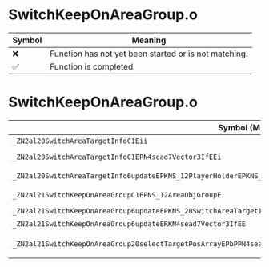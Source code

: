 # SwitchKeepOnAreaGroup.o
| Symbol | Meaning 
| ------------- | ------------- 
| :x: | Function has not yet been started or is not matching. 
| :white_check_mark: | Function is completed. 


# SwitchKeepOnAreaGroup.o
| Symbol (Mangled) | Symbol (Demangled) | Decompiled? |
| ------------- |  ------------- | ------------- |
| `_ZN2al20SwitchAreaTargetInfoC1Eii` | `al::SwitchAreaTargetInfo::SwitchAreaTargetInfo(int,int)` | :x: |
| `_ZN2al20SwitchAreaTargetInfoC1EPN4sead7Vector3IfEEi` | `al::SwitchAreaTargetInfo::SwitchAreaTargetInfo(sead::Vector3<float> *,int)` | :x: |
| `_ZN2al20SwitchAreaTargetInfo6updateEPKNS_12PlayerHolderEPKNS_15SceneCameraInfoE` | `al::SwitchAreaTargetInfo::update(al::PlayerHolder const*,al::SceneCameraInfo const*)` | :x: |
| `_ZN2al21SwitchKeepOnAreaGroupC1EPNS_12AreaObjGroupE` | `al::SwitchKeepOnAreaGroup::SwitchKeepOnAreaGroup(al::AreaObjGroup *)` | :x: |
| `_ZN2al21SwitchKeepOnAreaGroup6updateEPKNS_20SwitchAreaTargetInfoE` | `al::SwitchKeepOnAreaGroup::update(al::SwitchAreaTargetInfo const*)` | :x: |
| `_ZN2al21SwitchKeepOnAreaGroup6updateERKN4sead7Vector3IfEE` | `al::SwitchKeepOnAreaGroup::update(sead::Vector3<float> const&)` | :x: |
| `_ZN2al21SwitchKeepOnAreaGroup20selectTargetPosArrayEPbPPN4sead7Vector3IfEEPiPKNS_7AreaObjEPKNS_20SwitchAreaTargetInfoE` | `al::SwitchKeepOnAreaGroup::selectTargetPosArray(bool *,sead::Vector3<float> **,int *,al::AreaObj const*,al::SwitchAreaTargetInfo const*)` | :x: |
